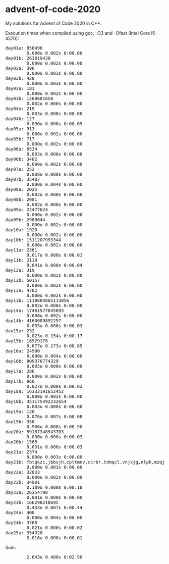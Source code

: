 # advent-of-code-2020

My solutions for Advent of Code 2020 in C++.

Execution times when compiled using gcc, -O3 and -Ofast (Intel Core i5-4570):
<pre>
day01a: 858496
        0.000u 0.002s 0:00.00
day01b: 263819430
        0.000u 0.002s 0:00.00
day02a: 396
        0.000u 0.003s 0:00.00
day02b: 428
        0.000u 0.003s 0:00.00
day03a: 181
        0.000u 0.002s 0:00.00
day03b: 1260601650
        0.002u 0.000s 0:00.00
day04a: 219
        0.003u 0.000s 0:00.00
day04b: 127
        0.090u 0.000s 0:00.09
day05a: 913
        0.000u 0.002s 0:00.00
day05b: 717
        0.000u 0.002s 0:00.00
day06a: 6534
        0.003u 0.000s 0:00.00
day06b: 3402
        0.000u 0.002s 0:00.00
day07a: 252
        0.008u 0.000s 0:00.00
day07b: 35487
        0.000u 0.004s 0:00.00
day08a: 2025
        0.002u 0.000s 0:00.00
day08b: 2001
        0.002u 0.000s 0:00.00
day09a: 22477624
        0.000u 0.002s 0:00.00
day09b: 2980044
        0.000u 0.002s 0:00.00
day10a: 1920
        0.000u 0.002s 0:00.00
day10b: 1511207993344
        0.000u 0.002s 0:00.00
day11a: 2361
        0.017u 0.000s 0:00.01
day11b: 2119
        0.041u 0.000s 0:00.04
day12a: 319
        0.000u 0.002s 0:00.00
day12b: 50157
        0.000u 0.002s 0:00.00
day13a: 4782
        0.000u 0.002s 0:00.00
day13b: 1118684865113056
        0.002u 0.000s 0:00.00
day14a: 17481577045893
        0.000u 0.002s 0:00.00
day14b: 4160009892257
        0.035u 0.000s 0:00.03
day15a: 232
        0.023u 0.154s 0:00.17
day15b: 18929178
        0.677u 0.173s 0:00.85
day16a: 24980
        0.000u 0.004s 0:00.00
day16b: 809376774329
        0.005u 0.000s 0:00.00
day17a: 286
        0.000u 0.002s 0:00.00
day17b: 960
        0.027u 0.000s 0:00.02
day18a: 16332191652452
        0.000u 0.003s 0:00.00
day18b: 351175492232654
        0.003u 0.000s 0:00.00
day19a: 120
        0.076u 0.007s 0:00.08
day19b: 350
        0.906u 0.000s 0:00.90
day20a: 59187348943703
        0.030u 0.000s 0:00.03
day20b: 1565
        0.031u 0.000s 0:00.03
day21a: 2374
        0.000u 0.003s 0:00.00
day21b: fbtqkzc,jbbsjh,cpttmnv,ccrbr,tdmqcl,vnjxjg,nlph,mzqjxq
        0.000u 0.003s 0:00.00
day22a: 32033
        0.000u 0.002s 0:00.00
day22b: 34901
        0.189u 0.000s 0:00.18
day23a: 26354798
        0.001u 0.000s 0:00.00
day23b: 166298218695
        0.433u 0.007s 0:00.44
day24a: 400
        0.000u 0.004s 0:00.00
day24b: 3768
        0.021u 0.000s 0:00.02
day25a: 354320
        0.016u 0.000s 0:00.01
</pre>

Sum:
<pre>
        2.643u 0.400s 0:02.90
</pre>
